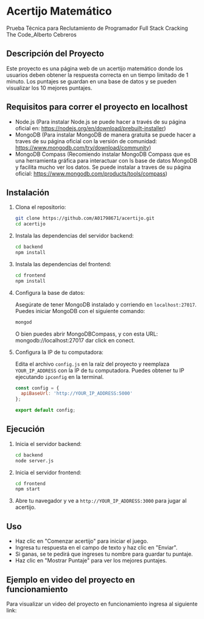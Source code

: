 # Acertijo Matemático
Prueba Técnica para Reclutamiento de Programador Full Stack Cracking The Code_Alberto Cebreros

## Descripción del Proyecto

Este proyecto es una página web de un acertijo matemático donde los usuarios deben obtener la respuesta correcta en un tiempo limitado de 1 minuto. Los puntajes se guardan en una base de datos y se pueden visualizar los 10 mejores puntajes.

## Requisitos para correr el proyecto en localhost

- Node.js (Para instalar Node.js se puede hacer a través de su página oficial en: https://nodejs.org/en/download/prebuilt-installer)
- MongoDB (Para instalar MongoDB de manera gratuita se puede hacer a traves de su página oficial con la versión de comunidad: https://www.mongodb.com/try/download/community)
- MongoDB Compass (Recomiendo instalar MongoDB Compass que es una herramienta gráfica para interactuar con ls base de datos MongoDB y facilita mucho ver los datos. Se puede instalar a traves de su página oficial: https://www.mongodb.com/products/tools/compass)

## Instalación

1. Clona el repositorio:

   ```bash
   git clone https://github.com/A01798671/acertijo.git
   cd acertijo
   ```

2. Instala las dependencias del servidor backend:

   ```bash
   cd backend
   npm install
   ```

3. Instala las dependencias del frontend:

   ```bash
   cd frontend
   npm install
   ```

4. Configura la base de datos:

   Asegúrate de tener MongoDB instalado y corriendo en `localhost:27017`. Puedes iniciar MongoDB con el siguiente comando:

   ```bash
   mongod
   ```
   O bien puedes abrir MongoDBCompass, y con esta URL: mongodb://localhost:27017 dar click en conect.

5. Configura la IP de tu computadora:

   Edita el archivo `config.js` en la raíz del proyecto y reemplaza `YOUR_IP_ADDRESS` con la IP de tu computadora. Puedes obtener tu IP ejecutando `ipconfig` en la terminal.

   ```javascript
   const config = {
     apiBaseUrl: 'http://YOUR_IP_ADDRESS:5000'
   };

   export default config;
   ```

## Ejecución

1. Inicia el servidor backend:

   ```bash
   cd backend
   node server.js
   ```

2. Inicia el servidor frontend:

   ```bash
   cd frontend
   npm start
   ```

3. Abre tu navegador y ve a `http://YOUR_IP_ADDRESS:3000` para jugar al acertijo.

## Uso

- Haz clic en "Comenzar acertijo" para iniciar el juego.
- Ingresa tu respuesta en el campo de texto y haz clic en "Enviar".
- Si ganas, se te pedirá que ingreses tu nombre para guardar tu puntaje.
- Haz clic en "Mostrar Puntaje" para ver los mejores puntajes.

## Ejemplo en video del proyecto en funcionamiento

Para visualizar un video del proyecto en funcionamiento ingresa al siguiente link: 